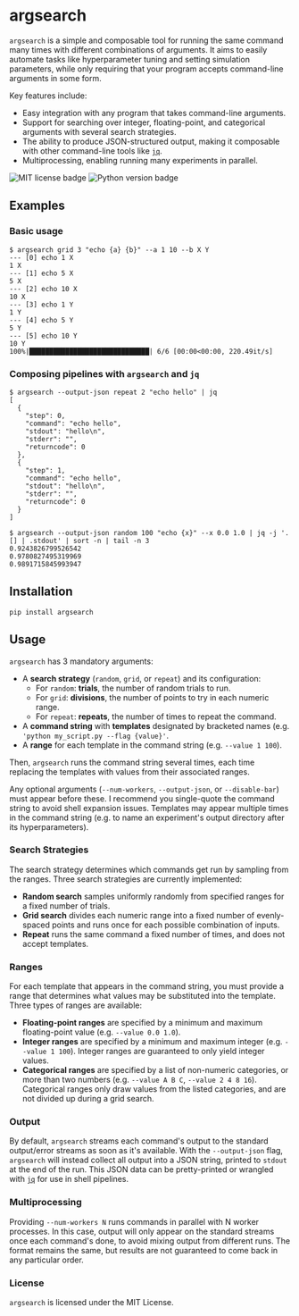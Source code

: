 # argsearch
`argsearch` is a simple and composable tool for running the same command many times with different combinations of arguments.
It aims to easily automate tasks like hyperparameter tuning and setting simulation parameters, while only requiring that your program accepts command-line arguments in some form.

Key features include:
 - Easy integration with any program that takes command-line arguments.
 - Support for searching over integer, floating-point, and categorical arguments with several search strategies.
 - The ability to produce JSON-structured output, making it composable with other command-line tools like [`jq`](https://stedolan.github.io/jq/).
 - Multiprocessing, enabling running many experiments in parallel.
 
![MIT license badge](https://img.shields.io/github/license/maxwells-daemons/argsearch)
![Python version badge](https://img.shields.io/pypi/pyversions/argsearch)

## Examples
### Basic usage
```
$ argsearch grid 3 "echo {a} {b}" --a 1 10 --b X Y
--- [0] echo 1 X                                                                                                     
1 X                                                                                                                  
--- [1] echo 5 X                                                                                                     
5 X                                                                                                                  
--- [2] echo 10 X                                                                                                    
10 X                                                                                                                 
--- [3] echo 1 Y                                                                                                     
1 Y                                                                                                                  
--- [4] echo 5 Y                                                                                                     
5 Y                                                                                                                  
--- [5] echo 10 Y                                                                                                    
10 Y                                                                                                                   
100%|██████████████████████████████| 6/6 [00:00<00:00, 220.49it/s]
```
### Composing pipelines with `argsearch` and `jq`
```
$ argsearch --output-json repeat 2 "echo hello" | jq
[
  {
    "step": 0,
    "command": "echo hello",
    "stdout": "hello\n",
    "stderr": "",
    "returncode": 0
  },
  {
    "step": 1,
    "command": "echo hello",
    "stdout": "hello\n",
    "stderr": "",
    "returncode": 0
  }
]
```

```
$ argsearch --output-json random 100 "echo {x}" --x 0.0 1.0 | jq -j '.[] | .stdout' | sort -n | tail -n 3
0.9243826799526542
0.9780827495319969
0.9891715845993947
```

## Installation

```
pip install argsearch
```

## Usage

`argsearch` has 3 mandatory arguments:
 - A **search strategy** (`random`, `grid`, or `repeat`) and its configuration:
    - For `random`: **trials**, the number of random trials to run.
    - For `grid`: **divisions**, the number of points to try in each numeric range.
    - For `repeat`: **repeats**, the number of times to repeat the command.
 - A **command string** with **templates** designated by bracketed names (e.g. `'python my_script.py --flag {value}'`.
 -  A **range** for each template in the command string (e.g. `--value 1 100`).

Then, `argsearch` runs the command string several times, each time replacing the templates with values from their associated ranges.

Any optional arguments (`--num-workers`, `--output-json`, or `--disable-bar`) must appear before these.
I recommend you single-quote the command string to avoid shell expansion issues. Templates may appear multiple times in the command string (e.g. to name an experiment's output directory after its hyperparameters).

### Search Strategies

The search strategy determines which commands get run by sampling from the ranges.
Three search strategies are currently implemented:
 - **Random search** samples uniformly randomly from specified ranges for a fixed number of trials.
 - **Grid search** divides each numeric range into a fixed number of evenly-spaced points and runs once for each possible combination of inputs.
 - **Repeat** runs the same command a fixed number of times, and does not accept templates.

### Ranges

For each template that appears in the command string, you must provide a range that determines what values may be substituted into the template.
Three types of ranges are available:
 - **Floating-point ranges** are specified by a minimum and maximum floating-point value (e.g. `--value 0.0 1.0`).
 - **Integer ranges** are specified by a minimum and maximum integer (e.g. `--value 1 100`). Integer ranges are guaranteed to only yield integer values.
 - **Categorical ranges** are specified by a list of non-numeric categories, or more than two numbers (e.g. `--value A B C`, `--value 2 4 8 16`). Categorical ranges only draw values from the listed categories, and are not divided up during a grid search.
 
### Output

By default, `argsearch` streams each command's output to the standard output/error streams as soon as it's available. 
With the `--output-json` flag, `argsearch` will instead collect all output into a JSON string, printed to `stdout` at the end of the run.
This JSON data can be pretty-printed or wrangled with [`jq`](https://stedolan.github.io/jq/) for use in shell pipelines. 

### Multiprocessing

Providing `--num-workers N` runs commands in parallel with N worker processes. In this case, output will only appear on the standard streams once each command's done, to avoid mixing output from different runs. The format remains the same, but results are not guaranteed to come back in any particular order.

### License
`argsearch` is licensed under the MIT License.
